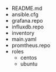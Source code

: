 ######
  - README.md
  - ansible.cfg
  - grafana.repo
  - influxdb.repo
  - inventory
  - main.yaml
  - promtheus.repo
  - roles
    - centos
    - ubuntu
